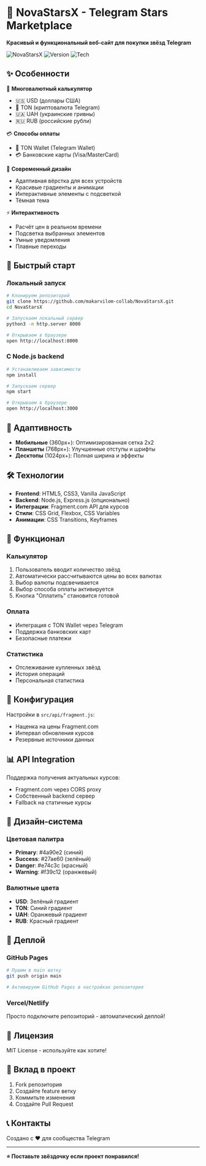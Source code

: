 # 🌟 NovaStarsX - Telegram Stars Marketplace

**Красивый и функциональный веб-сайт для покупки звёзд Telegram**

![NovaStarsX](https://img.shields.io/badge/Status-Ready-brightgreen) ![Version](https://img.shields.io/badge/Version-1.0.0-blue) ![Tech](https://img.shields.io/badge/Tech-HTML%2FCSS%2FJS-orange)

## ✨ Особенности

🎯 **Многовалютный калькулятор**
- 🇺🇸 USD (доллары США)
- 💎 TON (криптовалюта Telegram)
- 🇺🇦 UAH (украинские гривны)
- 🇷🇺 RUB (российские рубли)

💳 **Способы оплаты**
- 💎 TON Wallet (Telegram Wallet)
- 💳 Банковские карты (Visa/MasterCard)

🎨 **Современный дизайн**
- Адаптивная вёрстка для всех устройств
- Красивые градиенты и анимации
- Интерактивные элементы с подсветкой
- Тёмная тема

⚡ **Интерактивность**
- Расчёт цен в реальном времени
- Подсветка выбранных элементов
- Умные уведомления
- Плавные переходы

## 🚀 Быстрый старт

### Локальный запуск

```bash
# Клонируем репозиторий
git clone https://github.com/makarvilom-collab/NovaStarsX.git
cd NovaStarsX

# Запускаем локальный сервер
python3 -m http.server 8000

# Открываем в браузере
open http://localhost:8000
```

### С Node.js backend

```bash
# Устанавливаем зависимости
npm install

# Запускаем сервер
npm start

# Открываем в браузере
open http://localhost:3000
```

## 📱 Адаптивность

- **Мобильные** (360px+): Оптимизированная сетка 2x2
- **Планшеты** (768px+): Улучшенные отступы и шрифты  
- **Десктопы** (1024px+): Полная ширина и эффекты

## 🛠️ Технологии

- **Frontend**: HTML5, CSS3, Vanilla JavaScript
- **Backend**: Node.js, Express.js (опционально)
- **Интеграции**: Fragment.com API для курсов
- **Стили**: CSS Grid, Flexbox, CSS Variables
- **Анимации**: CSS Transitions, Keyframes

## 🎯 Функционал

### Калькулятор
1. Пользователь вводит количество звёзд
2. Автоматически рассчитываются цены во всех валютах
3. Выбор валюты подсвечивается
4. Выбор способа оплаты активируется
5. Кнопка "Оплатить" становится готовой

### Оплата
- Интеграция с TON Wallet через Telegram
- Поддержка банковских карт
- Безопасные платежи

### Статистика
- Отслеживание купленных звёзд
- История операций
- Персональная статистика

## 🔧 Конфигурация

Настройки в `src/api/fragment.js`:
- Наценка на цены Fragment.com
- Интервал обновления курсов
- Резервные источники данных

## 📊 API Integration

Поддержка получения актуальных курсов:
- Fragment.com через CORS proxy
- Собственный backend сервер
- Fallback на статичные курсы

## 🎨 Дизайн-система

### Цветовая палитра
- **Primary**: #4a90e2 (синий)
- **Success**: #27ae60 (зелёный) 
- **Danger**: #e74c3c (красный)
- **Warning**: #f39c12 (оранжевый)

### Валютные цвета
- **USD**: Зелёный градиент
- **TON**: Синий градиент
- **UAH**: Оранжевый градиент  
- **RUB**: Красный градиент

## 🚀 Деплой

### GitHub Pages
```bash
# Пушим в main ветку
git push origin main

# Активируем GitHub Pages в настройках репозитория
```

### Vercel/Netlify
Просто подключите репозиторий - автоматический деплой!

## 📄 Лицензия

MIT License - используйте как хотите! 

## 🤝 Вклад в проект

1. Fork репозитория
2. Создайте feature ветку  
3. Коммитьте изменения
4. Создайте Pull Request

## 📞 Контакты

Создано с ❤️ для сообщества Telegram

---

**⭐ Поставьте звёздочку если проект понравился!**